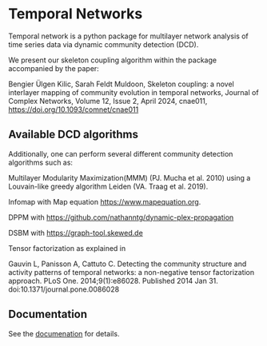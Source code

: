 # Temporal Networks
Temporal network is a python package for multilayer network analysis of time series data via dynamic community detection (DCD).

We present our skeleton coupling algorithm within the package accompanied by the paper:

Bengier Ülgen Kilic, Sarah Feldt Muldoon, Skeleton coupling: a novel interlayer mapping of community evolution in temporal networks, Journal of Complex Networks, Volume 12, Issue 2, April 2024, cnae011, https://doi.org/10.1093/comnet/cnae011

## Available DCD algorithms
Additionally, one can perform several different community detection algorithms such as:

Multilayer Modularity Maximization(MMM) (PJ. Mucha et al. 2010) using a Louvain-like greedy algorithm Leiden (VA. Traag et al. 2019). 

Infomap with Map equation https://www.mapequation.org.

DPPM with https://github.com/nathanntg/dynamic-plex-propagation

DSBM with https://graph-tool.skewed.de

Tensor factorization as explained in 	

Gauvin L, Panisson A, Cattuto C. Detecting the community structure and activity patterns of temporal networks: a non-negative tensor factorization approach. PLoS One. 2014;9(1):e86028. Published 2014 Jan 31. doi:10.1371/journal.pone.0086028

## Documentation
See the [documenation](https://temporal-network-analysis.readthedocs.io/en/latest/index.html) for details.

